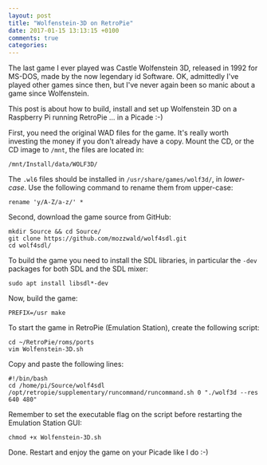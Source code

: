 ```yaml
---
layout: post
title: "Wolfenstein-3D on RetroPie"
date: 2017-01-15 13:13:15 +0100
comments: true
categories:
---
```


The last game I ever played was Castle Wolfenstein 3D, released in 1992
for MS-DOS, made by the now legendary id Software.  OK, admittedly I've
played other games since then, but I've never again been so manic about
a game since Wolfenstein.

This post is about how to build, install and set up Wolfenstein 3D on a
Raspberry Pi running RetroPie ... in a Picade :-)

<!-- more -->

First, you need the original WAD files for the game.  It's really worth
investing the money if you don't already have a copy.  Mount the CD, or
the CD image to `/mnt`, the files are located in:

    /mnt/Install/data/WOLF3D/

The `.wl6` files should be installed in `/usr/share/games/wolf3d/`, in
*lower-case*.  Use the following command to rename them from upper-case:

    rename 'y/A-Z/a-z/' *

Second, download the game source from GitHub:

    mkdir Source && cd Source/
    git clone https://github.com/mozzwald/wolf4sdl.git
    cd wolf4sdl/

To build the game you need to install the SDL libraries, in particular
the `-dev` packages for both SDL and the SDL mixer:

    sudo apt install libsdl*-dev 

Now, build the game:

    PREFIX=/usr make

To start the game in RetroPie (Emulation Station), create the following
script:

    cd ~/RetroPie/roms/ports
    vim Wolfenstein-3D.sh

Copy and paste the following lines:

    #!/bin/bash
    cd /home/pi/Source/wolf4sdl
    /opt/retropie/supplementary/runcommand/runcommand.sh 0 "./wolf3d --res 640 480"

Remember to set the executable flag on the script before restarting the
Emulation Station GUI:

    chmod +x Wolfenstein-3D.sh

Done.  Restart and enjoy the game on your Picade like I do :-)

<!--
  -- Local Variables:
  -- mode: markdown
  -- End:
  -->
